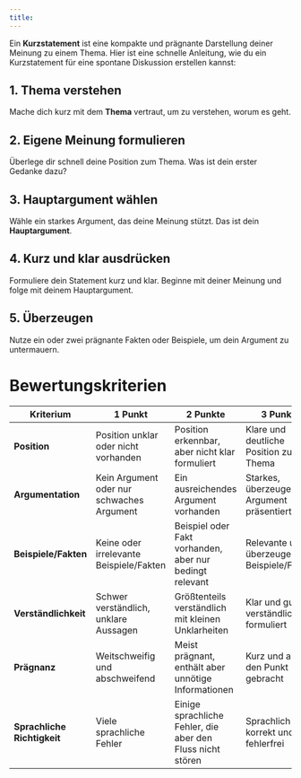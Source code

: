 ```yaml
---
title:
---
```

Ein **Kurzstatement** ist eine kompakte und prägnante Darstellung deiner Meinung zu einem Thema. Hier ist eine schnelle Anleitung, wie du ein Kurzstatement für eine spontane Diskussion erstellen kannst:
## 1. Thema verstehen
Mache dich kurz mit dem **Thema** vertraut, um zu verstehen, worum es geht.
## 2. Eigene Meinung formulieren
Überlege dir schnell deine Position zum Thema. Was ist dein erster Gedanke dazu?
## 3. Hauptargument wählen
Wähle ein starkes Argument, das deine Meinung stützt. Das ist dein **Hauptargument**.
## 4. Kurz und klar ausdrücken
Formuliere dein Statement kurz und klar. Beginne mit deiner Meinung und folge mit deinem Hauptargument.
## 5. Überzeugen
Nutze ein oder zwei prägnante Fakten oder Beispiele, um dein Argument zu untermauern.
# Bewertungskriterien
| Kriterium             | 1 Punkt                                         | 2 Punkte                                                | 3 Punkte                                    |
|-----------------------|-------------------------------------------------|---------------------------------------------------------|---------------------------------------------|
| **Position**          | Position unklar oder nicht vorhanden            | Position erkennbar, aber nicht klar formuliert          | Klare und deutliche Position zum Thema      |
| **Argumentation**     | Kein Argument oder nur schwaches Argument       | Ein ausreichendes Argument vorhanden                    | Starkes, überzeugendes Argument präsentiert |
| **Beispiele/Fakten**  | Keine oder irrelevante Beispiele/Fakten         | Beispiel oder Fakt vorhanden, aber nur bedingt relevant | Relevante und überzeugende Beispiele/Fakten |
| **Verständlichkeit**  | Schwer verständlich, unklare Aussagen           | Größtenteils verständlich mit kleinen Unklarheiten      | Klar und gut verständlich formuliert        |
| **Prägnanz**          | Weitschweifig und abschweifend                  | Meist prägnant, enthält aber unnötige Informationen     | Kurz und auf den Punkt gebracht             |
| **Sprachliche Richtigkeit** | Viele sprachliche Fehler                   | Einige sprachliche Fehler, die aber den Fluss nicht stören | Sprachlich korrekt und fehlerfrei          |

